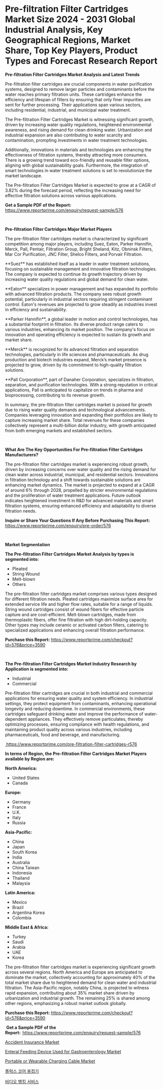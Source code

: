 <p><h1>Pre-filtration Filter Cartridges Market Size 2024 - 2031 Global Industrial Analysis, Key Geographical Regions, Market Share, Top Key Players, Product Types and Forecast Research Report</h1></p><p><strong>Pre-filtration Filter Cartridges Market Analysis and Latest Trends</strong></p>
<p><p>Pre-filtration filter cartridges are crucial components in water purification systems, designed to remove larger particles and contaminants before the water reaches primary filtration units. These cartridges enhance the efficiency and lifespan of filters by ensuring that only finer impurities are sent for further processing. Their applications span various sectors, including residential, industrial, and municipal water treatment.</p><p>The Pre-filtration Filter Cartridges Market is witnessing significant growth, driven by increasing water quality regulations, heightened environmental awareness, and rising demand for clean drinking water. Urbanization and industrial expansion are also contributing to water scarcity and contamination, prompting investments in water treatment technologies. </p><p>Additionally, innovations in materials and technologies are enhancing the effectiveness of filtration systems, thereby attracting more consumers. There is a growing trend toward eco-friendly and reusable filter options, aligning with global sustainability goals. Furthermore, the integration of smart technologies in water treatment solutions is set to revolutionize the market landscape.</p><p>The Pre-filtration Filter Cartridges Market is expected to grow at a CAGR of 3.82% during the forecast period, reflecting the increasing need for effective filtration solutions across various applications.</p></p>
<p><strong>Get a Sample PDF of the Report:&nbsp;</strong> <a href="https://www.reportprime.com/enquiry/request-sample/576">https://www.reportprime.com/enquiry/request-sample/576</a></p>
<p>&nbsp;</p>
<p><strong>Pre-filtration Filter Cartridges Major Market Players</strong></p>
<p><p>The pre-filtration filter cartridges market is characterized by significant competition among major players, including Suez, Eaton, Parker Hannifin, Merck, Pall, Pentair, Filtration Group, Bright Sheland, Kitz, Obninsk Filters, Mar Cor Purification, JNC Filter, Shelco Filters, and Porvair Filtration.</p><p>**Suez** has established itself as a leader in water treatment solutions, focusing on sustainable management and innovative filtration technologies. The company is expected to continue its growth trajectory driven by increasing water quality regulations and global demand for clean water.</p><p>**Eaton** specializes in power management and has expanded its portfolio with advanced filtration products. The company sees robust growth potential, particularly in industrial sectors requiring stringent contaminant control. Eaton's revenues are projected to grow steadily as industries invest in efficiency and sustainability.</p><p>**Parker Hannifin**, a global leader in motion and control technologies, has a substantial footprint in filtration. Its diverse product range caters to various industries, enhancing its market position. The company's focus on innovation and operating efficiency is expected to sustain its growth and market share.</p><p>**Merck** is recognized for its advanced filtration and separation technologies, particularly in life sciences and pharmaceuticals. As drug production and biotech industries expand, Merck’s market presence is projected to grow, driven by its commitment to high-quality filtration solutions.</p><p>**Pall Corporation**, part of Danaher Corporation, specializes in filtration, separation, and purification technologies. With a strong reputation in critical applications, Pall is anticipated to capitalize on trends in pharma and bioprocessing, contributing to its revenue growth.</p><p>In summary, the pre-filtration filter cartridges market is poised for growth due to rising water quality demands and technological advancements. Companies leveraging innovation and expanding their portfolios are likely to capture increasing market share. Total revenues for these companies collectively represent a multi-billion dollar industry, with growth anticipated from both emerging markets and established sectors.</p></p>
<p>&nbsp;</p>
<p><strong>What Are The Key Opportunities For Pre-filtration Filter Cartridges Manufacturers?</strong></p>
<p><p>The pre-filtration filter cartridges market is experiencing robust growth, driven by increasing concerns over water quality and the rising demand for clean water across industrial, municipal, and residential sectors. Innovations in filtration technology and a shift towards sustainable solutions are enhancing market dynamics. The market is projected to expand at a CAGR of around 6% through 2028, propelled by stricter environmental regulations and the proliferation of water treatment applications. Future outlook indicates heightened investment in R&D for advanced materials and smart filtration systems, ensuring enhanced efficiency and adaptability to diverse filtration needs.</p></p>
<p><strong>Inquire or Share Your Questions If Any Before Purchasing This Report:</strong> <a href="https://www.reportprime.com/enquiry/pre-order/576">https://www.reportprime.com/enquiry/pre-order/576</a></p>
<p>&nbsp;</p>
<p><strong>Market Segmentation</strong></p>
<p><strong>The Pre-filtration Filter Cartridges Market Analysis by types is segmented into:</strong></p>
<p><ul><li>Pleated</li><li>String Wound</li><li>Melt-blown</li><li>Others</li></ul></p>
<p><p>The pre-filtration filter cartridges market comprises various types designed for different filtration needs. Pleated cartridges maximize surface area for extended service life and higher flow rates, suitable for a range of liquids. String wound cartridges consist of wound fibers for effective particle capture and are cost-efficient. Melt-blown cartridges, made from thermoplastic fibers, offer fine filtration with high dirt-holding capacity. Other types may include ceramic or activated carbon filters, catering to specialized applications and enhancing overall filtration performance.</p></p>
<p><strong>Purchase this Report:&nbsp;</strong><a href="https://www.reportprime.com/checkout?id=576&price=3590">https://www.reportprime.com/checkout?id=576&price=3590</a></p>
<p>&nbsp;</p>
<p><strong>The Pre-filtration Filter Cartridges Market Industry Research by Application is segmented into:</strong></p>
<p><ul><li>Industrial</li><li>Commercial</li></ul></p>
<p><p>Pre-filtration filter cartridges are crucial in both industrial and commercial applications for ensuring water quality and system efficiency. In industrial settings, they protect equipment from contaminants, enhancing operational longevity and reducing downtime. In commercial environments, these cartridges safeguard drinking water and improve the performance of water-dependent appliances. They effectively remove particulates, thereby optimizing processes, ensuring compliance with health regulations, and maintaining product quality across various industries, including pharmaceuticals, food and beverage, and manufacturing.</p></p>
<p><a href="https://www.reportprime.com/pre-filtration-filter-cartridges-r576">&nbsp;https://www.reportprime.com/pre-filtration-filter-cartridges-r576</a></p>
<p><strong>In terms of Region, the Pre-filtration Filter Cartridges Market Players available by Region are:</strong></p>
<p>
    <p> <strong> North America: </strong>
        <ul>
            <li>United States</li>
            <li>Canada</li>
        </ul>
        </p> 
    <p> <strong> Europe: </strong>
        <ul>
            <li>Germany</li>
            <li>France</li>
            <li>U.K.</li>
            <li>Italy</li>
            <li>Russia</li>
        </ul>
        </p> 
    <p> <strong> Asia-Pacific: </strong>
        <ul>
            <li>China</li>
            <li>Japan</li>
            <li>South Korea</li>
            <li>India</li>
            <li>Australia</li>
            <li>China Taiwan</li>
            <li>Indonesia</li>
            <li>Thailand</li>
            <li>Malaysia</li>
        </ul>
        </p> 
    <p> <strong> Latin America: </strong>
        <ul>
            <li>Mexico</li>
            <li>Brazil</li>
            <li>Argentina Korea</li>
            <li>Colombia</li>
        </ul>
        </p> 
    <p> <strong> Middle East & Africa: </strong>
        <ul>
            <li>Turkey</li>
            <li>Saudi</li>
            <li>Arabia</li>
            <li>UAE</li>
            <li>Korea</li>
        </ul>
    </p>
    </p>
<p><p>The pre-filtration filter cartridges market is experiencing significant growth across several regions. North America and Europe are anticipated to dominate the market, collectively accounting for approximately 40% of the total market share due to heightened demand for clean water and industrial filtration. The Asia-Pacific region, notably China, is projected to witness rapid expansion, contributing about 35% market share driven by urbanization and industrial growth. The remaining 25% is shared among other regions, emphasizing a robust market outlook globally.</p></p>
<p><strong>Purchase this Report: </strong><a href="https://www.reportprime.com/checkout?id=576&price=3590">https://www.reportprime.com/checkout?id=576&price=3590</a></p>
<p>&nbsp;<strong>Get a Sample PDF of the Report:&nbsp;&nbsp;</strong><a href="https://www.reportprime.com/enquiry/request-sample/576">https://www.reportprime.com/enquiry/request-sample/576</a></p>
<p><strong></strong></p>
<p><p><a href="https://medium.com/@judypierce2022/global-perspectives-on-accident-insurance-market-trends-and-forecast-2024-2031-d308ce607f5d">Accident Insurance Market</a></p><p><a href="https://issuu.com/reportprime-2/docs/enteral-feeding-device-used-for-gas_6a7ef1b5516833">Enteral Feeding Device Used for Gastroenterology Market</a></p><p><a href="https://www.linkedin.com/pulse/global-portable-wearable-charging-cable-industry-analysis-cytff?trackingId=5xW5GZxWRfGKgfhUSrOiTw%3D%3D">Portable or Wearable Charging Cable Market</a></p><p><a href="https://medium.com/@jordymiller25/%ED%94%8C%EB%9F%AD%EC%8A%A4-%EC%BD%94%EC%96%B4-%EC%9A%A9%EC%A0%91%EA%B8%B0-%EC%8B%9C%EC%9E%A5-%EB%8F%99%ED%96%A5-%EB%B0%8F-%EB%B6%84%EC%84%9D-%ED%96%A5%ED%9B%84-%EC%84%B1%EC%9E%A5-%EA%B8%B0%ED%9A%8C%EC%99%80-%EB%8F%84%EC%A0%84-%EA%B3%BC%EC%A0%9C-2024-2031-8f3b1b4dd216">플럭스 코어 용접기</a></p><p><a href="https://medium.com/@czbtzkwc9/%EC%98%81%EC%83%81-%EB%B1%85%ED%82%B9-%EC%84%9C%EB%B9%84%EC%8A%A4-%EC%8B%9C%EC%9E%A5-%EB%8F%99%ED%96%A5-%EB%B0%8F-%EC%84%B1%EC%9E%A5-%EC%A3%BC%EB%8F%99-%EC%9A%94%EC%9D%B8%EC%9D%84-%EB%B6%84%EC%84%9D%ED%95%98%EA%B3%A0-2024%EB%85%84%EB%B6%80%ED%84%B0-2031%EB%85%84%EA%B9%8C%EC%A7%80%EC%9D%98-%EC%98%88%EC%B8%A1-063208f9a0a7">비디오 뱅킹 서비스</a></p></p>